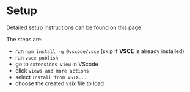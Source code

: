 # Setup

Detailed setup instructions can be found on [this page](https://code.visualstudio.com/api/working-with-extensions/publishing-extension)

The steps are:
- run `npm install -g @vscode/vsce` (skip if **VSCE** is already installed)
- run `vsce publish`
- go to `extensions view` in VScode
- click `views and more actions`
- select `Install from VSIX...`
- choose the created vsix file to load